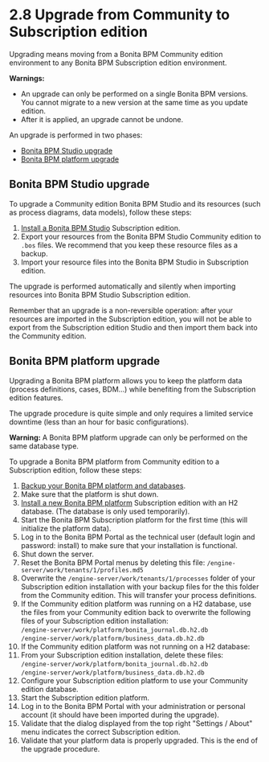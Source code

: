 # 2.8 Upgrade from Community to Subscription edition

Upgrading means moving from a Bonita BPM Community edition environment to any Bonita BPM Subscription 
edition environment.

**Warnings:**

* An upgrade can only be performed on a single Bonita BPM versions. You cannot migrate to a new version at the same time as you update edition.
* After it is applied, an upgrade cannot be undone.

An upgrade is performed in two phases:

* [Bonita BPM Studio upgrade](#studio_upgrade)
* [Bonita BPM platform upgrade](#platform_upgrade)

## Bonita BPM Studio upgrade

To upgrade a Community edition Bonita BPM Studio and its resources (such as process diagrams, data models), follow these steps:

1. [Install a Bonita BPM Studio](/bonita-bpm-studio-installation.md) Subscription edition.
2. Export your resources from the Bonita BPM Studio Community edition to `.bos` files. We recommend that you keep these resource files as a backup.
3. Import your resource files into the Bonita BPM Studio in Subscription edition.

The upgrade is performed automatically and silently when importing resources into Bonita BPM Studio Subscription edition.

Remember that an upgrade is a non-reversible operation: 
after your resources are imported in the Subscription edition, you will not be able to export from the Subscription edition Studio and then import them back into the Community edition.

## Bonita BPM platform upgrade

Upgrading a Bonita BPM platform allows you to keep the platform data (process definitions, cases, BDM...) 
while benefiting from the Subscription edition features.

The upgrade procedure is quite simple and only requires a limited service downtime (less than an hour for basic configurations).

**Warning:**
A Bonita BPM platform upgrade can only be performed on the same database type.

To upgrade a Bonita BPM platform from Community edition to a Subscription edition, follow these steps:

1. [Backup your Bonita BPM platform and databases](/back-up-bonita-bpm-platform.md).
2. Make sure that the platform is shut down.
3. [Install a new Bonita BPM platform](/basic-bonita-bpm-platform-installation.md) Subscription edition with an H2 database. 
(The database is only used temporarily).
4. Start the Bonita BPM Subscription platform for the first time (this will initialize the platform data).
5. Log in to the Bonita BPM Portal as the technical user (default login and password: install) to make sure that your installation is functional.
6. Shut down the server.
7. Reset the Bonita BPM Portal menus by deleting this file:
`/engine-server/work/tenants/1/profiles.md5`
8. Overwrite the `/engine-server/work/tenants/1/processes` folder of your Subscription edition installation with your 
backup files for the this folder from the Community edition. This will transfer your process definitions. 
9. If the Community edition platform was running on a H2 database, use the files from your Community edition back to overwrite the following files of your Subscription edition installation:  
`/engine-server/work/platform/bonita_journal.db.h2.db`  
`/engine-server/work/platform/business_data.db.h2.db`
10. If the Community edition platform was not running on a H2 database:
  1. From your Subscription edition installation, delete these files:  
`/engine-server/work/platform/bonita_journal.db.h2.db`  
`/engine-server/work/platform/business_data.db.h2.db`
  2. Configure your Subscription edition platform to use your Community edition database.
11. Start the Subscription edition platform.
12. Log in to the Bonita BPM Portal with your administration or personal account (it should have been imported during the upgrade).
13. Validate that the dialog displayed from the top right "Settings / About" menu indicates the correct Subscription edition.
14. Validate that your platform data is properly upgraded. This is the end of the upgrade procedure.